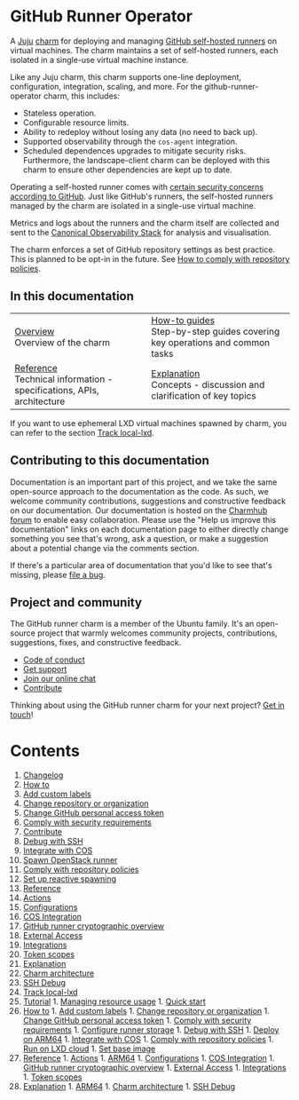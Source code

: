# GitHub Runner Operator

A [Juju](https://juju.is/) [charm](https://juju.is/docs/olm/charmed-operators) for deploying and managing [GitHub self-hosted runners](https://docs.github.com/en/actions/hosting-your-own-runners/managing-self-hosted-runners/about-self-hosted-runners) on virtual machines. The charm maintains a set of self-hosted runners, each isolated in a single-use virtual machine instance. 

Like any Juju charm, this charm supports one-line deployment, configuration, integration, scaling, and more. 
For the github-runner-operator charm, this includes:
* Stateless operation.
* Configurable resource limits.
* Ability to redeploy without losing any data (no need to back up).
* Supported observability through the `cos-agent` integration.
* Scheduled dependences upgrades to mitigate security risks. Furthermore, the landscape-client charm can be deployed with this charm to ensure other dependencies are kept up to date.

Operating a self-hosted runner comes with [certain security concerns according to GitHub](https://docs.github.com/en/actions/hosting-your-own-runners/managing-self-hosted-runners/about-self-hosted-runners#self-hosted-runner-security).
Just like GitHub's runners, the self-hosted runners managed by the charm are isolated in a single-use virtual machine.

Metrics and logs about the runners and the charm itself are collected and sent to the [Canonical Observability Stack](https://charmhub.io/topics/canonical-observability-stack) for analysis and visualisation.

The charm enforces a set of GitHub repository settings as best practice. This is planned to be opt-in in the future. See [How to comply with repository policies](https://charmhub.io/github-runner/docs/how-to-repo-policy).

## In this documentation

| | |
|--|--|
|  [Overview](https://charmhub.io/github-runner)</br>  Overview of the charm </br> | [How-to guides](https://charmhub.io/github-runner/docs/how-to-openstack-runner) </br> Step-by-step guides covering key operations and common tasks |
| [Reference](https://charmhub.io/github-runner/docs/reference-actions) </br> Technical information - specifications, APIs, architecture | [Explanation](https://charmhub.io/github-runner/docs/explanation-charm-architecture) </br> Concepts - discussion and clarification of key topics  |

If you want to use ephemeral LXD virtual machines spawned by charm, you can refer to the section [Track local-lxd](https://charmhub.io/github-runner/docs/local-lxd).

## Contributing to this documentation

Documentation is an important part of this project, and we take the same open-source approach to the documentation as the code. As such, we welcome community contributions, suggestions and constructive feedback on our documentation. Our documentation is hosted on the [Charmhub forum](https://discourse.charmhub.io/t/github-runner-documentation-overview/7817) to enable easy collaboration. Please use the "Help us improve this documentation" links on each documentation page to either directly change something you see that's wrong, ask a question, or make a suggestion about a potential change via the comments section.

If there's a particular area of documentation that you'd like to see that's missing, please [file a bug](https://github.com/canonical/github-runner-operator/issues).

## Project and community

The GitHub runner charm is a member of the Ubuntu family. It's an open-source project that warmly welcomes community projects, contributions, suggestions, fixes, and constructive feedback.

- [Code of conduct](https://ubuntu.com/community/code-of-conduct)
- [Get support](https://discourse.charmhub.io/)
- [Join our online chat](https://matrix.to/#/#charmhub-charmdev:ubuntu.com)
- [Contribute](Contribute)

Thinking about using the GitHub runner charm for your next project? [Get in touch](https://matrix.to/#/#charmhub-charmdev:ubuntu.com)!

# Contents

1. [Changelog](changelog.md)
1. [How to](how-to)
  1. [Add custom labels](how-to/add-custom-labels.md)
  1. [Change repository or organization](how-to/change-path.md)
  1. [Change GitHub personal access token](how-to/change-token.md)
  1. [Comply with security requirements](how-to/comply-security.md)
  1. [Contribute](how-to/contribute.md)
  1. [Debug with SSH](how-to/debug-with-ssh.md)
  1. [Integrate with COS](how-to/integrate-with-cos.md)
  1. [Spawn OpenStack runner](how-to/openstack-runner.md)
  1. [Comply with repository policies](how-to/repo-policy.md)
  1. [Set up reactive spawning](how-to/reactive.md)
1. [Reference](reference)
  1. [Actions](reference/actions.md)
  1. [Configurations](reference/configurations.md)
  1. [COS Integration](reference/cos.md)
  1. [GitHub runner cryptographic overview](reference/cryptographic-overview.md)
  1. [External Access](reference/external-access.md)
  1. [Integrations](reference/integrations.md)
  1. [Token scopes](reference/token-scopes.md)
1. [Explanation](explanation)
  1. [Charm architecture](explanation/charm-architecture.md)
  1. [SSH Debug](explanation/ssh-debug.md)
1. [Track local-lxd](local-lxd)
  1. [Tutorial](local-lxd/tutorial)
    1. [Managing resource usage](local-lxd/tutorial/managing-resource-usage.md)
    1. [Quick start](local-lxd/tutorial/quick-start.md)
  1. [How to](local-lxd/how-to)
    1. [Add custom labels](local-lxd/how-to/add-custom-labels.md)
    1. [Change repository or organization](local-lxd/how-to/change-path.md)
    1. [Change GitHub personal access token](local-lxd/how-to/change-token.md)
    1. [Comply with security requirements](local-lxd/how-to/comply-security.md)
    1. [Configure runner storage](local-lxd/how-to/configure-runner-storage.md)
    1. [Debug with SSH](local-lxd/how-to/debug-with-ssh.md)
    1. [Deploy on ARM64](local-lxd/how-to/deploy-on-arm64.md)
    1. [Integrate with COS](local-lxd/how-to/integrate-with-cos.md)
    1. [Comply with repository policies](local-lxd/how-to/repo-policy.md)
    1. [Run on LXD cloud](local-lxd/how-to/run-on-lxd.md)
    1. [Set base image](local-lxd/how-to/set-base-image.md)
  1. [Reference](local-lxd/reference)
    1. [Actions](local-lxd/reference/actions.md)
    1. [ARM64](local-lxd/reference/arm64.md)
    1. [Configurations](local-lxd/reference/configurations.md)
    1. [COS Integration](local-lxd/reference/cos.md)
    1. [GitHub runner cryptographic overview](local-lxd/reference/cryptographic-overview.md)
    1. [External Access](local-lxd/reference/external-access.md)
    1. [Integrations](local-lxd/reference/integrations.md)
    1. [Token scopes](local-lxd/reference/token-scopes.md)
  1. [Explanation](local-lxd/explanation)
    1. [ARM64](local-lxd/explanation/arm64.md)
    1. [Charm architecture](local-lxd/explanation/charm-architecture.md)
    1. [SSH Debug](local-lxd/explanation/ssh-debug.md)